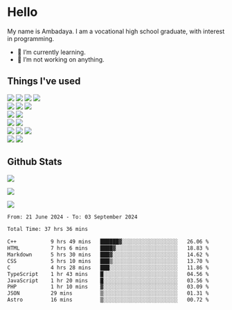 # Hello

My name is Ambadaya. I am a vocational high school graduate, with interest in programming.

- 🌱 I’m currently learning.
- 🔭 I’m not working on anything.

## Things I've used
<p>
  <img src="https://img.shields.io/badge/HTML5-E34F26?style=for-the-badge&logo=html5&logoColor=white" />
  <img src="https://img.shields.io/badge/CSS-1572B6?style=for-the-badge&logo=css3&logoColor=white" />
  <img src="https://img.shields.io/badge/JavaScript-323330?style=for-the-badge&logo=javascript&logoColor=F7DF1E" />
  <img src="https://img.shields.io/badge/C%23-5C2D91?style=for-the-badge&logo=csharp&logoColor=white" />
  <br />
  <img src="https://img.shields.io/badge/Express%20js-000000?style=for-the-badge&logo=express&logoColor=white" />
  <img src="https://img.shields.io/badge/Jest-C21325?style=for-the-badge&logo=jest&logoColor=white" />
  <img src="https://img.shields.io/badge/React-61DAFB?logo=react&logoColor=000&style=for-the-badge">
  <br />
  <img src="https://img.shields.io/badge/Sass-CC6699?style=for-the-badge&logo=sass&logoColor=white" />
  <img src="https://img.shields.io/badge/Tailwind%20CSS-06B6D4?logo=tailwindcss&logoColor=fff&style=for-the-badge" />
  <br />
  <img src="https://img.shields.io/badge/SQL%20Server-CC2927?style=for-the-badge&logo=microsoft%20sql%20server&logoColor=white" />
  <img src="https://img.shields.io/badge/Apache-D22128?style=for-the-badge&logo=Apache&logoColor=white" />
  <br />
  <img src="https://img.shields.io/badge/Node%20js-339933?style=for-the-badge&logo=nodedotjs&logoColor=white" />
  <img src="https://img.shields.io/badge/pnpm-yellow?style=for-the-badge&logo=pnpm&logoColor=white" />
  <img src="https://img.shields.io/badge/GIT-E44C30?style=for-the-badge&logo=git&logoColor=white" />
  <br />
  <img src="https://img.shields.io/badge/VSCode-0078D4?style=for-the-badge&logo=visual%20studio%20code&logoColor=white" />
  <img src="https://img.shields.io/badge/Visual_Studio-5C2D91?style=for-the-badge&logo=visual%20studio&logoColor=white" />
</p>

## Github Stats
![](https://komarev.com/ghpvc/?username=vorkey&color=41B883&style=for-the-badge)

![](https://github-readme-stats.vercel.app/api?username=vorkey&show_icons=true&theme=vue-dark&include_all_commits=true&count_private=true)

![](https://github-readme-stats.vercel.app/api/top-langs/?username=vorkey&theme=vue-dark&count_private=true&langs_count=12&size_weight=0.75&count_weight=0.25&layout=compact)

<!-- 
- 👯 I’m looking to collaborate on ... 
- 🤔 I’m looking for help with ...
- 💬 Ask me about ...
- 📫 How to reach me: ...
- 😄 Pronouns: ...
- ⚡ Fun fact: ... -->

<!--START_SECTION:waka-->

```txt
From: 21 June 2024 - To: 03 September 2024

Total Time: 37 hrs 36 mins

C++           9 hrs 49 mins   ██████▓░░░░░░░░░░░░░░░░░░   26.06 %
HTML          7 hrs 6 mins    ████▓░░░░░░░░░░░░░░░░░░░░   18.83 %
Markdown      5 hrs 30 mins   ███▓░░░░░░░░░░░░░░░░░░░░░   14.62 %
CSS           5 hrs 10 mins   ███▒░░░░░░░░░░░░░░░░░░░░░   13.70 %
C             4 hrs 28 mins   ███░░░░░░░░░░░░░░░░░░░░░░   11.86 %
TypeScript    1 hr 43 mins    █░░░░░░░░░░░░░░░░░░░░░░░░   04.56 %
JavaScript    1 hr 20 mins    █░░░░░░░░░░░░░░░░░░░░░░░░   03.56 %
PHP           1 hr 10 mins    ▓░░░░░░░░░░░░░░░░░░░░░░░░   03.09 %
JSON          29 mins         ▒░░░░░░░░░░░░░░░░░░░░░░░░   01.31 %
Astro         16 mins         ▒░░░░░░░░░░░░░░░░░░░░░░░░   00.72 %
```

<!--END_SECTION:waka-->
